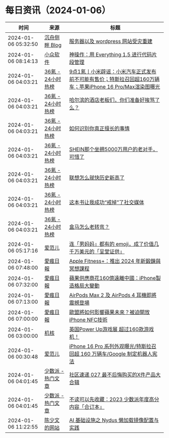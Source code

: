 ﻿# 每日资讯（2024-01-06）

|时间|来源|标题|
|---|---|---|
|2024-01-06 05:32:50|[沉舟侧畔 Blog](https://springwood.me/feed/)|[服务器以及 wordpress 网站受灾重建](https://springwood.me/server-reconstruction/)|
|2024-01-06 08:14:13|[小众软件](https://www.appinn.com/feed/)|[神操作：用 Everything 1.5 进行代码片段管理](https://www.appinn.com/everything-1-5a-code-snippet/)|
|2024-01-06 04:03:21|[36氪 - 24小时热榜](https://rss.mifaw.com/articles/5c8bb11a3c41f61efd36683e/5c91d2e23882afa09dff4901)|[9点1氪丨小米辟谣：小米汽车正式发布前不可能有售价；特斯拉召回超160万辆车；​苹果iPhone 16 Pro/Max渲染图曝光](https://36kr.com/p/2591809837841031)|
|2024-01-06 04:03:21|[36氪 - 24小时热榜](https://rss.mifaw.com/articles/5c8bb11a3c41f61efd36683e/5c91d2e23882afa09dff4901)|[哈尔滨的酒店老板们，你们准备好挨骂了么？](https://36kr.com/p/2591174696532866)|
|2024-01-06 04:03:21|[36氪 - 24小时热榜](https://rss.mifaw.com/articles/5c8bb11a3c41f61efd36683e/5c91d2e23882afa09dff4901)|[如何识别你真正擅长的事情](https://36kr.com/p/2550648769714305)|
|2024-01-06 04:03:21|[36氪 - 24小时热榜](https://rss.mifaw.com/articles/5c8bb11a3c41f61efd36683e/5c91d2e23882afa09dff4901)|[SHEIN那个坐拥5000万用户的老对手，可惜了](https://36kr.com/p/2591215206972290)|
|2024-01-06 04:03:21|[36氪 - 24小时热榜](https://rss.mifaw.com/articles/5c8bb11a3c41f61efd36683e/5c91d2e23882afa09dff4901)|[联想怎么就快历史新高了](https://36kr.com/p/2591194839923337)|
|2024-01-06 04:03:21|[36氪 - 24小时热榜](https://rss.mifaw.com/articles/5c8bb11a3c41f61efd36683e/5c91d2e23882afa09dff4901)|[这本书让我成功“戒掉”了社交媒体](https://36kr.com/p/2546525832598151)|
|2024-01-06 04:03:21|[36氪 - 24小时热榜](https://rss.mifaw.com/articles/5c8bb11a3c41f61efd36683e/5c91d2e23882afa09dff4901)|[盒马怎么老转弯？](https://36kr.com/p/2591556533533318)|
|2024-01-06 05:17:16|[爱范儿](https://www.ifanr.com/feed)|[连「男妈妈」都有的 emoji，成了价值几千万美元的「呈堂证供」](https://www.ifanr.com/1572573?utm_source=rss&utm_medium=rss&utm_campaign=)|
|2024-01-06 07:48:00|[愛瘋日報](http://www.iphonetaiwan.org/feeds/posts/default)|[Apple Fitness+：推出 2024 年新鍛鍊與冥想課程](https://www.iphonetaiwan.org/2024/01/apple-fitness-plus-2024-new-content-meditation-exercise.html)|
|2024-01-06 07:32:00|[愛瘋日報](http://www.iphonetaiwan.org/feeds/posts/default)|[蘋果供應商花160億遠離中國：iPhone製造格局大變動](https://www.iphonetaiwan.org/2024/01/apple-suppliers-relocate-china-impact.html)|
|2024-01-06 07:13:00|[愛瘋日報](http://www.iphonetaiwan.org/feeds/posts/default)|[AirPods Max 2 及 AirPods 4 耳機即將震撼登場](https://www.iphonetaiwan.org/2024/01/apple-airpods-2024-revolution.html)|
|2024-01-06 07:00:00|[愛瘋日報](http://www.iphonetaiwan.org/feeds/posts/default)|[歐盟將如何影響蘋果未來？被迫開放iPhone NFC技術](https://www.iphonetaiwan.org/2024/01/apple-ceo-tim-cook-eu-antitrust-meeting.html)|
|2024-01-06 03:00:00|[机核](https://www.gcores.com/rss)|[英国Power Up游戏展 超过160款游戏机！](https://www.gcores.com/videos/175936)|
|2024-01-06 00:30:48|[爱范儿](https://www.ifanr.com/feed)|[iPhone 16 Pro 系列外观曝光/特斯拉召回超 160 万辆车/Google 制定机器人宪法](https://www.ifanr.com/1572547?utm_source=rss&utm_medium=rss&utm_campaign=)|
|2024-01-06 04:01:45|[少数派 - 热门文章](https://rss.mifaw.com/articles/5c8bb11a3c41f61efd36683e/5c92450e3882afa09dff5928)|[社区速递 027 最不后悔购买的X件产品大合辑](https://sspai.com/post/85528)|
|2024-01-06 04:01:45|[少数派 - 热门文章](https://rss.mifaw.com/articles/5c8bb11a3c41f61efd36683e/5c92450e3882afa09dff5928)|[不读可以先收藏：2023 少数派年度高分内容「合订本」](https://sspai.com/post/85521)|
|2024-01-06 11:22:55|[陈少文的网站](https://www.chenshaowen.com/atom.xml)|[AI 基础设施之 Nydus 懒加载镜像配置与实践](https://www.chenshaowen.com/blog/ai-infrastructure-nydus-configuration-and-practice.html)|
